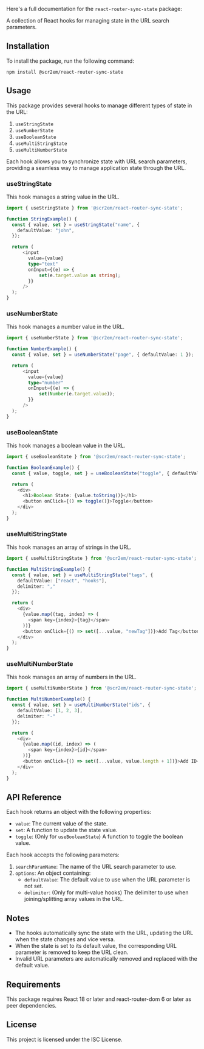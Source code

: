 Here's a full documentation for the `react-router-sync-state` package:


A collection of React hooks for managing state in the URL search parameters.

## Installation

To install the package, run the following command:

```
npm install @scr2em/react-router-sync-state
```

## Usage

This package provides several hooks to manage different types of state in the URL:

1. `useStringState`
2. `useNumberState`
3. `useBooleanState`
4. `useMultiStringState`
5. `useMultiNumberState`

Each hook allows you to synchronize state with URL search parameters, providing a seamless way to manage application state through the URL.

### useStringState

This hook manages a string value in the URL.

```typescript
import { useStringState } from '@scr2em/react-router-sync-state';

function StringExample() {
  const { value, set } = useStringState("name", {
    defaultValue: "john",
  });

  return (
      <input
        value={value}
        type="text"
        onInput={(e) => {
            set(e.target.value as string);
        }}
      />
  );
}
```

### useNumberState

This hook manages a number value in the URL.

```typescript
import { useNumberState } from '@scr2em/react-router-sync-state';

function NumberExample() {
  const { value, set } = useNumberState("page", { defaultValue: 1 });

  return (
      <input
        value={value}
        type="number"
        onInput={(e) => {
            set(Number(e.target.value));
        }}
      />
  );
}
```

### useBooleanState

This hook manages a boolean value in the URL.

```typescript
import { useBooleanState } from '@scr2em/react-router-sync-state';

function BooleanExample() {
  const { value, toggle, set } = useBooleanState("toggle", { defaultValue: true });

  return (
    <div>
      <h1>Boolean State: {value.toString()}</h1>
      <button onClick={() => toggle()}>Toggle</button>
    </div>
  );
}
```

### useMultiStringState

This hook manages an array of strings in the URL.

```typescript
import { useMultiStringState } from '@scr2em/react-router-sync-state';

function MultiStringExample() {
  const { value, set } = useMultiStringState("tags", {
    defaultValue: ["react", "hooks"],
    delimiter: ","
  });

  return (
    <div>
      {value.map((tag, index) => (
        <span key={index}>{tag}</span>
      ))}
      <button onClick={() => set([...value, "newTag"])}>Add Tag</button>
    </div>
  );
}
```

### useMultiNumberState

This hook manages an array of numbers in the URL.

```typescript
import { useMultiNumberState } from '@scr2em/react-router-sync-state';

function MultiNumberExample() {
  const { value, set } = useMultiNumberState("ids", {
    defaultValue: [1, 2, 3],
    delimiter: "-"
  });

  return (
    <div>
      {value.map((id, index) => (
        <span key={index}>{id}</span>
      ))}
      <button onClick={() => set([...value, value.length + 1])}>Add ID</button>
    </div>
  );
}
```

## API Reference

Each hook returns an object with the following properties:

- `value`: The current value of the state.
- `set`: A function to update the state value.
- `toggle`: (Only for `useBooleanState`) A function to toggle the boolean value.

Each hook accepts the following parameters:

1. `searchParamName`: The name of the URL search parameter to use.
2. `options`: An object containing:
   - `defaultValue`: The default value to use when the URL parameter is not set.
   - `delimiter`: (Only for multi-value hooks) The delimiter to use when joining/splitting array values in the URL.

## Notes

- The hooks automatically sync the state with the URL, updating the URL when the state changes and vice versa.
- When the state is set to its default value, the corresponding URL parameter is removed to keep the URL clean.
- Invalid URL parameters are automatically removed and replaced with the default value.

## Requirements

This package requires React 18 or later and react-router-dom 6 or later as peer dependencies.

## License

This project is licensed under the ISC License.